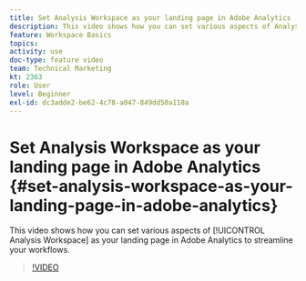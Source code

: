 ```yaml
---
title: Set Analysis Workspace as your landing page in Adobe Analytics
description: This video shows how you can set various aspects of Analysis Workspace as your landing page in Adobe Analytics to streamline your workflows.
feature: Workspace Basics
topics: 
activity: use
doc-type: feature video
team: Technical Marketing
kt: 2363
role: User
level: Beginner
exl-id: dc3adde2-be62-4c78-a047-849dd50a118a
---
```

# Set Analysis Workspace as your landing page in Adobe Analytics {#set-analysis-workspace-as-your-landing-page-in-adobe-analytics}

This video shows how you can set various aspects of [!UICONTROL Analysis Workspace] as your landing page in Adobe Analytics to streamline your workflows.

>[!VIDEO](https://video.tv.adobe.com/v/25459/?quality=12)
